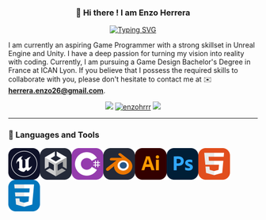 <p align="center">
  <h3 align="center">👋 Hi there ! I am Enzo Herrera</h3>
</p>

<p align="center">
  <a href="https://git.io/typing-svg"><img src="https://readme-typing-svg.demolab.com?font=Fira+Code&pause=1000&center=true&width=435&lines=Aspiring+Game+Programmer" alt="Typing SVG" /></a>
</p>

I am currently an aspiring Game Programmer with a strong skillset in Unreal Engine and Unity. I have a deep passion for turning my vision into reality with coding. Currently, I am pursuing a Game Design Bachelor's Degree in France at ICAN Lyon. If you believe that I possess the required skills to collaborate with you, please don't hesitate to contact me at ✉️ **herrera.enzo26@gmail.com**.

<p align="center">
  <a href="mailto:herrera.enzo26@gmail.com" target="_blank">
    <img src="https://img.shields.io/badge/Gmail-D14836?style=for-the-badge&logo=gmail&logoColor=white"/></a>
  <a href="https://www.linkedin.com/in/enzo-herrera-851036274/" target="_blank">
    <img src="https://img.shields.io/badge/LinkedIn-0077B5?style=for-the-badge&logo=linkedin&logoColor=white" alt="enzohrrr"/></a>
  <a href="https://github.com/enzohrrr/enzohrrr.github.io.git" target="_blank">
    <img src="https://img.shields.io/badge/Portfolio-%23000000.svg?style=for-the-badge&logo=GoogleChrome&logoColor=white"/></a>
</p>

---

### 🧰 Languages and Tools

<a href="https://unrealengine.com/" target="_blank" rel="noreferrer"> <img align="left" alt="UnrealEngine" width="64" height="64" src="https://github.com/tandpfun/skill-icons/blob/main/icons/UnrealEngine.svg" /> </a>
<a href="https://unity.com/" target="_blank" rel="noreferrer"> <img align="left" alt="Unity" width="64" height="64" src="https://github.com/tandpfun/skill-icons/blob/main/icons/Unity-Dark.svg" /> </a>
<a href="https://www.youtube.com/watch?v=sCtixpIWBto&ab_channel=Rousseau" target="_blank" rel="noreferrer"> <img align="left" alt="CS" width="64" height="64" src="https://github.com/tandpfun/skill-icons/blob/main/icons/CS.svg" /> </a>
<a href="https://www.blender.org/" target="_blank" rel="noreferrer"> <img align="left" alt="Blender" width="64" height="64" src="https://github.com/tandpfun/skill-icons/blob/main/icons/Blender-Dark.svg" /> </a>
<a href="https://www.adobe.com/" target="_blank" rel="noreferrer"> <img align="left" alt="Illustrator" width="64" height="64" src="https://github.com/tandpfun/skill-icons/blob/main/icons/Illustrator.svg" /> </a>
<a href="https://www.adobe.com/" target="_blank" rel="noreferrer"> <img align="left" alt="Photoshop" width="64" height="64" src="https://github.com/tandpfun/skill-icons/blob/main/icons/Photoshop.svg" /> </a>
<a href="" target="_blank" rel="noreferrer"> <img align="left" alt="HTML 5" width="64" height="64" src="https://github.com/tandpfun/skill-icons/blob/main/icons/HTML.svg" /> </a>
<a href="" target="_blank" rel="noreferrer"> <img align="left" alt="CSS" width="64" height="64" src="https://github.com/tandpfun/skill-icons/blob/main/icons/CSS.svg" /> </a>
<br />
